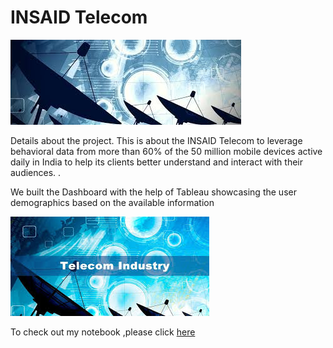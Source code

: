 # INSAID Telecom

![enter image description here](https://raw.githubusercontent.com/sagarsmg/INSAID-Telecom-/main/Insaid%20telecome.jpg)

Details about the project. This is about the INSAID Telecom to leverage behavioral data from more than 60% of the 50 million mobile devices active daily in India to help its clients better understand and interact with their audiences. . 

We built the Dashboard with the help of Tableau showcasing the user demographics based on the available information

![enter image description here](https://raw.githubusercontent.com/sagarsmg/INSAID-Telecom-/main/Insaid%20telecome1.jpg)

To check out my notebook ,please click [here](https://github.com/sagarsmg/INSAID-Telecom-/blob/main/Insaid_Telecom.ipynb)






